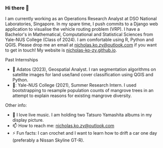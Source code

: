 ### Hi there 👋

I am currently working as an Operations Research Analyst at DSO National Laboratories, Singapore. In my spare time, I push commits to a Django web application to visualise the vehicle routing problem (VRP). I have a Bachelor's in Mathematical, Computational and Statistical Sciences from Yale-NUS College (Class of 2024). I am comfortable using R, Python and QGIS.
Please drop me an email at nicholas.ko.zy@outlook.com if you want to get in touch! My website is [nicholas-ko-zy.github.io](https://nicholas-ko-zy.github.io/).

Past Internships
- :satellite: Adatos (2023), Geospatial Analyst. I ran segmentation algorithms on satellite images for land use/land cover classification using QGIS and Python.
- 🌴: Yale-NUS College (2021), Summer Research Intern. I used bootstrapping to resample population counts of mangrove trees in an attempt to explain reasons for existing mangrove diversity.

Other info:
- 🌱 I love live music. I am holding two Tatsuro Yamashita albums in my display picture.
- 📫 How to reach me: nicholas.ko.zy@outlook.com
- ⚡ Fun facts: I can crochet and I want to learn how to drift a car one day (preferably a Nissan Skyline GT-R).

